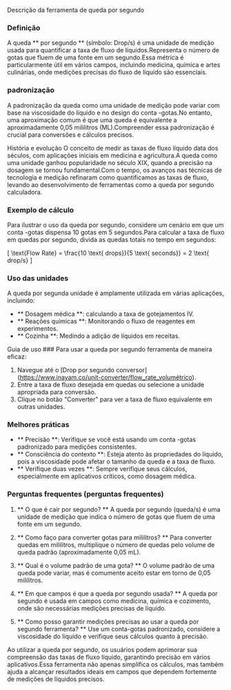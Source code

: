 Descrição da ferramenta de queda por segundo

### Definição
A queda ** por segundo ** (símbolo: Drop/s) é uma unidade de medição usada para quantificar a taxa de fluxo de líquidos.Representa o número de gotas que fluem de uma fonte em um segundo.Essa métrica é particularmente útil em vários campos, incluindo medicina, química e artes culinárias, onde medições precisas do fluxo de líquido são essenciais.

### padronização
A padronização da queda como uma unidade de medição pode variar com base na viscosidade do líquido e no design do conta -gotas.No entanto, uma aproximação comum é que uma queda é equivalente a aproximadamente 0,05 mililitros (ML).Compreender essa padronização é crucial para conversões e cálculos precisos.

História e evolução
O conceito de medir as taxas de fluxo líquido data dos séculos, com aplicações iniciais em medicina e agricultura.A queda como uma unidade ganhou popularidade no século XIX, quando a precisão na dosagem se tornou fundamental.Com o tempo, os avanços nas técnicas de tecnologia e medição refinaram como quantificamos as taxas de fluxo, levando ao desenvolvimento de ferramentas como a queda por segundo calculadora.

### Exemplo de cálculo
Para ilustrar o uso da queda por segundo, considere um cenário em que um conta -gotas dispensa 10 gotas em 5 segundos.Para calcular a taxa de fluxo em quedas por segundo, divida as quedas totais no tempo em segundos:

\[ \text{Flow Rate} = \frac{10 \text{ drops}}{5 \text{ seconds}} = 2 \text{ drop/s} \]

### Uso das unidades
A queda por segunda unidade é amplamente utilizada em várias aplicações, incluindo:
- ** Dosagem médica **: calculando a taxa de gotejamentos IV.
- ** Reações químicas **: Monitorando o fluxo de reagentes em experimentos.
- ** Cozinha **: Medindo a adição de líquidos em receitas.

Guia de uso ###
Para usar a queda por segundo ferramenta de maneira eficaz:
1. Navegue até o [Drop por segundo conversor] (https://www.inayam.co/unit-converter/flow_rate_volumétrico).
2. Entre a taxa de fluxo desejada em quedas ou selecione a unidade apropriada para conversão.
3. Clique no botão "Converter" para ver a taxa de fluxo equivalente em outras unidades.

### Melhores práticas
- ** Precisão **: Verifique se você está usando um conta -gotas padronizado para medições consistentes.
- ** Consciência do contexto **: Esteja atento às propriedades do líquido, pois a viscosidade pode afetar o tamanho da queda e a taxa de fluxo.
- ** Verifique duas vezes **: Sempre verifique seus cálculos, especialmente em aplicativos críticos, como dosagem médica.

### Perguntas frequentes (perguntas frequentes)

1. ** O que é cair por segundo? **
A queda por segundo (queda/s) é uma unidade de medição que indica o número de gotas que fluem de uma fonte em um segundo.

2. ** Como faço para converter gotas para mililitros? **
Para converter quedas em mililitros, multiplique o número de quedas pelo volume de queda padrão (aproximadamente 0,05 mL).

3. ** Qual é o volume padrão de uma gota? **
O volume padrão de uma queda pode variar, mas é comumente aceito estar em torno de 0,05 mililitros.

4. ** Em que campos é que a queda por segundo usada? **
A queda por segundo é usada em campos como medicina, química e cozimento, onde são necessárias medições precisas de líquido.

5. ** Como posso garantir medições precisas ao usar a queda por segundo ferramenta? **
Use um conta-gotas padronizado, considere a viscosidade do líquido e verifique seus cálculos quanto à precisão.

Ao utilizar a queda por segundo, os usuários podem aprimorar sua compreensão das taxas de fluxo líquido, garantindo precisão em vários aplicativos.Essa ferramenta não apenas simplifica os cálculos, mas também ajuda a alcançar resultados ideais em campos que dependem fortemente de medições de líquidos precisos.